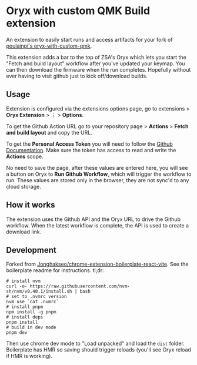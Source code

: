 # Oryx with custom QMK Build extension

An extension to easily start runs and access artifacts for your fork of [poulainpi's oryx-with-custom-qmk](https://github.com/poulainpi/oryx-with-custom-qmk).

This extension adds a bar to the top of ZSA's Oryx which lets you start the "Fetch and build layout" workflow after you've updated your keymap. You can then download the firmware when the run completes. Hopefully without ever having to visit github just to kick off/download builds.

## Usage

Extension is configured via the extensions options page, go to extensions > <b>Oryx Extension</b> > ⋮ > <b>Options</b>.

To get the Github Action URL</b> go to your repository page &gt; <b>Actions</b> &gt; <b>Fetch and build layout</b> and copy the URL.

To get the <b>Personal Access Token</b> you will need to follow the <a href="https://docs.github.com/en/authentication/keeping-your-account-and-data-secure/managing-your-personal-access-tokens#creating-a-fine-grained-personal-access-token">Github Documentation</a>. Make sure the token has access to read and write the <b>Actions</b> scope.

No need to save the page, after these values are entered here, you will see a button on Oryx to <b>Run Github Workflow</b>, which will trigger the workflow to run. These values are stored only in the browser, they are not sync'd to any cloud storage.

## How it works

The extension uses the Github API and the Oryx URL to drive the Github workflow. When the latest workflow is complete, the API is used to create a download link.

## Development

Forked from [Jonghakseo/chrome-extension-boilerplate-react-vite](https://github.com/Jonghakseo/chrome-extension-boilerplate-react-vite).  See the boilerplate readme for instructions.
tl;dr:
```
# install nvm
curl -o- https://raw.githubusercontent.com/nvm-sh/nvm/v0.40.1/install.sh | bash
# set to .nvmrc version
nvm use `cat .nvmrc`
# install pnpm
npm install -g pnpm
# install deps
pnpm install
# build in dev mode
pnpm dev
```
Then use chrome dev mode to "Load unpacked" and load the `dist` folder. Boilerplate has HMR so saving should trigger reloads (you'll see Oryx reload if HMR is working).
